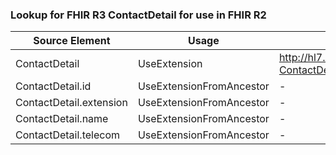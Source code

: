 ### Lookup for FHIR R3 ContactDetail for use in FHIR R2

| Source Element | Usage | Target |
| -------------- | ----- | ------ |
| ContactDetail | UseExtension | http://hl7.org/fhir/3.0/StructureDefinition/extension-ContactDetail |
| ContactDetail.id | UseExtensionFromAncestor | - |
| ContactDetail.extension | UseExtensionFromAncestor | - |
| ContactDetail.name | UseExtensionFromAncestor | - |
| ContactDetail.telecom | UseExtensionFromAncestor | - |
